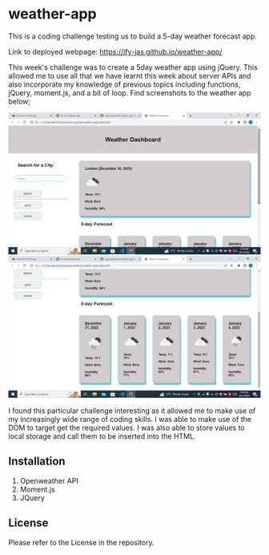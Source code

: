# weather-app


This is a coding challenge testing us to build a 5-day weather forecast app.

Link to deployed webpage: https://ify-jas.github.io/weather-app/

This week's challenge was to create a 5day weather app using jQuery. This allowed me to use all that we have learnt this week about server APIs and also incorporate my knowledge of previous topics including  functions, jQuery, moment.js, and a bit of loop. 
Find screenshots to the weather app below;

<img src='image/Screenshot1.png' alt='An image of the main shot of the weather app'>


<img src='image/Screenshot2.png' alt='An image of the lower end of the weather app'>

I found this particular challenge interesting as it allowed me to make use of my increasingly wide range of coding skills. I was able to make use of the DOM to target get the required values. I was also able to store values to local storage and call them to be inserted into the HTML.


## Installation

1. Openweather API
2. Moment.js
3. JQuery



## License

Please refer to the License in the repository.